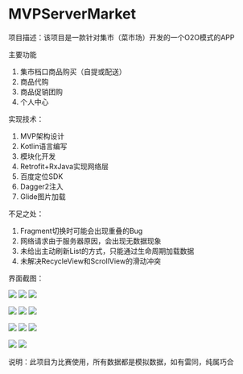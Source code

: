 # MVPServerMarket
项目描述：该项目是一款针对集市（菜市场）开发的一个O2O模式的APP

主要功能

1. 集市档口商品购买（自提或配送）
2. 商品代购
3. 商品促销团购
4. 个人中心

实现技术：

1. MVP架构设计
2. Kotlin语言编写
3. 模块化开发
4. Retrofit+RxJava实现网络层
5. 百度定位SDK
6. Dagger2注入
7. Glide图片加载

不足之处：

1. Fragment切换时可能会出现重叠的Bug
2. 网络请求由于服务器原因，会出现无数据现象
3. 未给出主动刷新List的方式，只能通过生命周期加载数据
4. 未解决RecycleView和ScrollView的滑动冲突

界面截图：

![](https://raw.githubusercontent.com/Serpit/BlogImgs/master/market1.jpg)
![](https://raw.githubusercontent.com/Serpit/BlogImgs/master/market2.jpg)
![](https://raw.githubusercontent.com/Serpit/BlogImgs/master/market3.jpg)

![](https://raw.githubusercontent.com/Serpit/BlogImgs/master/market4.jpg)
![](https://raw.githubusercontent.com/Serpit/BlogImgs/master/market5.jpg)
![](https://raw.githubusercontent.com/Serpit/BlogImgs/master/market6.jpg)

![](https://raw.githubusercontent.com/Serpit/BlogImgs/master/market7.jpg)
![](https://raw.githubusercontent.com/Serpit/BlogImgs/master/market8.jpg)
![](https://raw.githubusercontent.com/Serpit/BlogImgs/master/market9.jpg)

![](https://raw.githubusercontent.com/Serpit/BlogImgs/master/market10.jpg)
![](https://raw.githubusercontent.com/Serpit/BlogImgs/master/market11.jpg)

说明：此项目为比赛使用，所有数据都是模拟数据，如有雷同，纯属巧合

